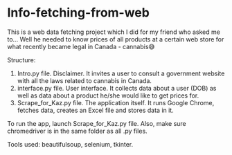 # Info-fetching-from-web
This is a web data fetching project which I did for my friend who asked me to... Well he needed to know prices of all products at a certain web store for what recently became legal in Canada - cannabis😅

Structure:
1. Intro.py file. Disclaimer. It invites a user to consult a government website with all the laws related to cannabis in Canada.
2. interface.py file. User interface. It collects data about a user (DOB) as well as data about a product he/she would like to get prices for.
3. Scrape_for_Kaz.py file. The application itself. It runs Google Chrome, fetches data, creates an Excel file and stores data in it.

To run the app, launch Scrape_for_Kaz.py file. Also, make sure chromedriver is in the same folder as all .py files.

Tools used: beautifulsoup, selenium, tkinter.
